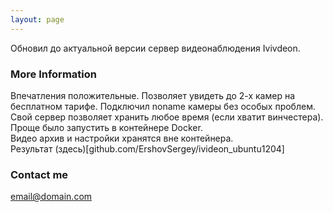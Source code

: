 ```yaml
---
layout: page
---
```

Обновил до актуальной версии  сервер видеонаблюдения Ivivdeon.
### More Information
Впечатления положительные. Позволяет увидеть до 2-х камер на бесплатном тарифе. Подключил noname камеры без особых проблем. Свой сервер позволяет хранить любое время (если хватит винчестера).  
Проще было запустить в контейнере Docker.  
Видео архив и настройки хранятся вне контейнера.  
Результат (здесь)[github.com/ErshovSergey/ivideon_ubuntu1204]  
### Contact me

[email@domain.com](mailto:email@domain.com)
